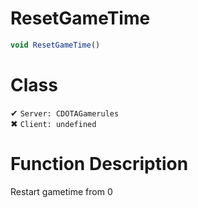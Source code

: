 # ResetGameTime
```js
void ResetGameTime()
```
# Class
✔ `Server: CDOTAGamerules`  
✖ `Client: undefined`  

# Function Description
Restart gametime from 0
